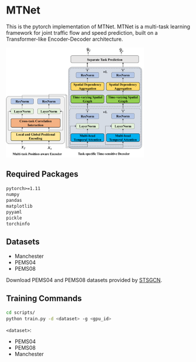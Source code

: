 # MTNet
This is the pytorch implementation of MTNet. MTNet is a multi-task learning framework for joint traffic flow and speed prediction, built on a Transformer-like Encoder-Decoder architecture. 

<img src="Figures/model.jpg" height="300"/>

## Required Packages

```
pytorch>=1.11
numpy
pandas
matplotlib
pyyaml
pickle
torchinfo
```

## Datasets
- Manchester
- PEMS04
- PEMS08

Download PEMS04 and PEMS08 datasets provided by [STSGCN](https://github.com/Davidham3/STSGCN).

## Training Commands

```bash
cd scripts/
python train.py -d <dataset> -g <gpu_id>
```

`<dataset>`:
- PEMS04
- PEMS08
- Manchester

